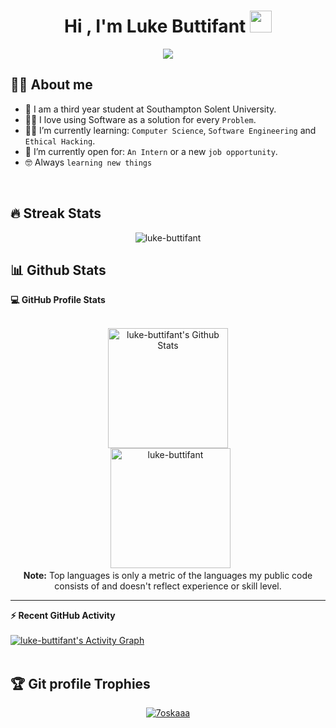<h1 align="center">Hi , I'm Luke Buttifant <img src="https://media.giphy.com/media/hvRJCLFzcasrR4ia7z/giphy.gif" width="35"></h1>
<p align="center">
  <a href="https://github.com/DenverCoder1/readme-typing-svg"><img src="https://readme-typing-svg.herokuapp.com?lines=Software+Engineering+Student;Looking+For+Work;&center=true&width=500&height=50"></a>
</p>

## :sassy_man:  About me
- :school: I am a third year student at Southampton Solent University.
- :technologist: I love using Software as a solution for every `Problem`.
- :student: I’m currently learning: `Computer Science`, `Software Engineering` and `Ethical Hacking`.
- :thinking: I’m currently open for: `An Intern` or a new `job opportunity`.
- :nerd_face: Always `learning new things`

<br>

## 🔥 Streak Stats
<p align="center"><img src="https://github-readme-streak-stats.herokuapp.com/?user=luke-buttifant&theme=algolia" alt="luke-buttifant" /></p>

## 📊 Github Stats



  <summary><b>💻 GitHub Profile Stats</b></summary>
  <br/>
  <p align="center">
    <a href="https://github.com/anuraghazra/github-readme-stats"><img alt="luke-buttifant's Github Stats" src="https://github-readme-stats.vercel.app/api?username=luke-buttifant&show_icons=true&count_private=true&theme=algolia" height="192px"/></a>
<br/>
  &nbsp;
	  <img src="https://github-readme-stats.vercel.app/api/top-langs?username=luke-buttifant&langs_count=10&show_icons=true&locale=en&layout=compact&theme=algolia" alt="luke-buttifant" height="192px"/>
  <br/>
  <b>Note:</b> Top languages is only a metric of the languages my public code consists of and doesn't reflect experience or skill level.
  </p>

----

  <summary><b>⚡ Recent GitHub Activity</b></summary>
  <br/>
   <a href="https://github.com/luke-buttifant"><img alt="luke-buttifant's Activity Graph" src="https://activity-graph.herokuapp.com/graph?username=luke-buttifant&custom_title=luke-buttifant's%20Contribution%20Graph&theme=react-dark" /></a>
  <br/>


<br/>

## :trophy: Git profile Trophies

<p align="center"> <a href="https://github.com/ryo-ma/github-profile-trophy"><img src="https://github-profile-trophy.vercel.app/?username=luke-buttifant&layout=compact&theme=algolia" alt="7oskaaa" /></a> </p>
